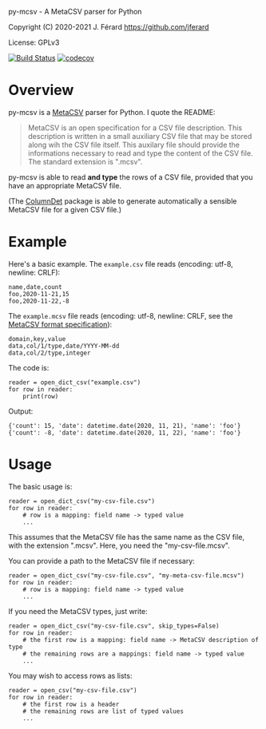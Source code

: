 py-mcsv - A MetaCSV parser for Python

Copyright (C) 2020-2021 J. Férard <https://github.com/jferard>

License: GPLv3

[![Build Status](https://travis-ci.com/MetaCSV/py-mcsv.svg?branch=main)](https://travis-ci.com/MetaCSV/py-mcsv)
[![codecov](https://codecov.io/gh/MetaCSV/py-mcsv/branch/main/graph/badge.svg)](https://codecov.io/gh/MetaCSV/py-mcsv)

# Overview
py-mcsv is a [MetaCSV](https://github.com/jferard/MetaCSV) parser for Python. 
I quote the README:

> MetaCSV is an open specification for a CSV file description. This description
> is written in a small auxiliary CSV file that may be stored along wih the 
>CSV file itself. This auxilary file should provide the informations necessary 
>to read and type the content of the CSV file. The standard extension is 
>".mcsv".

py-mcsv is able to read **and type** the rows of a CSV file, provided that you 
have an appropriate MetaCSV file.

(The [ColumnDet](https://github.com/jferard/ColumnDet) package is able to 
generate automatically a sensible MetaCSV file for a given CSV file.)  

# Example
Here's a basic example. The `example.csv` file reads (encoding: utf-8, 
newline: CRLF): 

    name,date,count
    foo,2020-11-21,15
    foo,2020-11-22,-8

The `example.mcsv` file reads (encoding: utf-8, 
newline: CRLF, see the [MetaCSV format specification](https://github.com/jferard/MetaCSV#full-specification-draft-0)):

    domain,key,value
    data,col/1/type,date/YYYY-MM-dd
    data,col/2/type,integer

The code is:

    reader = open_dict_csv("example.csv")
    for row in reader:
        print(row)
        
Output:

    {'count': 15, 'date': datetime.date(2020, 11, 21), 'name': 'foo'}
    {'count': -8, 'date': datetime.date(2020, 11, 22), 'name': 'foo'}

# Usage

The basic usage is:

    reader = open_dict_csv("my-csv-file.csv")
    for row in reader:
        # row is a mapping: field name -> typed value
        ...

This assumes that the MetaCSV file has the same name as the CSV file, with the 
extension ".mcsv". Here, you need the "my-csv-file.mcsv". 

You can provide a path to the MetaCSV file if necessary:

    reader = open_dict_csv("my-csv-file.csv", "my-meta-csv-file.mcsv")
    for row in reader:
        # row is a mapping: field name -> typed value
        ...

If you need the MetaCSV types, just write: 

    reader = open_dict_csv("my-csv-file.csv", skip_types=False)
    for row in reader:
        # the first row is a mapping: field name -> MetaCSV description of type
        # the remaining rows are a mappings: field name -> typed value
        ...

You may wish to access rows as lists:
 
    reader = open_csv("my-csv-file.csv")
    for row in reader:
        # the first row is a header
        # the remaining rows are list of typed values
        ...
